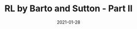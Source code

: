 ---
layout: post
is_post: on
post_url : "https://hackmd.io/@antolaga/rJmcYqhAd"
title:  "RL by Barto and Sutton - Part II"
date:   2021-01-28
keywords: ""
categories: [machine-learning]
tags: [Reinforcement Learning, Dynamic Programming]
icon: fas fa-book
---